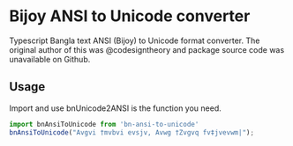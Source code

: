 # Bijoy ANSI to Unicode converter

Typescript Bangla text ANSI (Bijoy) to Unicode format converter. The original author of this was @codesigntheory and package source code was unavailable on Github.

## Usage

Import and use bnUnicode2ANSI is the function you need.

```javascript
import bnAnsiToUnicode from 'bn-ansi-to-unicode'
bnAnsiToUnicode("Avgvi †mvbvi evsjv, Avwg †Zvgvq fv‡jvevwm|");
```
